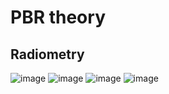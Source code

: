 # PBR theory
## Radiometry
![image](https://user-images.githubusercontent.com/98029669/214763297-a5ab6260-b39e-4e1f-8053-55a3f6221750.png)
![image](https://user-images.githubusercontent.com/98029669/214763176-61e981a7-03bb-4a9d-a1a9-a54302b5e14d.png)
![image](https://user-images.githubusercontent.com/98029669/214770629-d452ce76-0b8b-452d-b352-8ca955671363.png)
![image](https://user-images.githubusercontent.com/98029669/214770664-6d7e407f-e08c-4f0f-a6ec-851491eb23a4.png)
